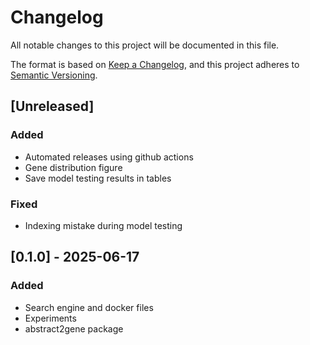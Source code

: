 # Changelog

All notable changes to this project will be documented in this file.

The format is based on [Keep a Changelog](https://keepachangelog.com/en/1.0.0/),
and this project adheres to [Semantic Versioning](https://semver.org/spec/v2.0.0.html).

## [Unreleased]

### Added

- Automated releases using github actions
- Gene distribution figure
- Save model testing results in tables

### Fixed

- Indexing mistake during model testing

## [0.1.0] - 2025-06-17

### Added

- Search engine and docker files
- Experiments
- abstract2gene package
